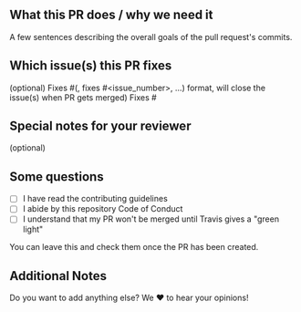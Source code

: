 <!--  Thanks for sending a pull request!  Here are some tips for you:
1. If this is your first time, read our contributor guidelines  https://github.com/HackAssistant/registration/blob/master/.github/CONTRIBUTING.md
-->

## What this PR does / why we need it
A few sentences describing the overall goals of the pull request's commits.

## Which issue(s) this PR fixes 
(optional) Fixes #<issue number>(, fixes #<issue_number>, ...) format, will close the issue(s) when PR gets merged)
Fixes #

## Special notes for your reviewer
(optional)


## Some questions
- [ ] I have read the contributing guidelines
- [ ] I abide by this repository Code of Conduct
- [ ] I understand that my PR won't be merged until Travis gives a "green light"

You can leave this and check them once the PR has been created.

## Additional Notes
Do you want to add anything else? We :heart: to hear your opinions!
